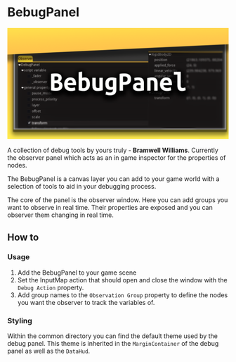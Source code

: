 # BebugPanel

![](.github\BebugPanelBanner.png)

A collection of debug tools by yours truly - **Bramwell Williams**. Currently the observer panel which acts as an in game inspector for the properties of nodes.

The BebugPanel is a canvas layer you can add to your game world with a selection of tools to aid in your debugging process.

The core of the panel is the observer window. Here you can add groups you want to observe in real time. Their properties are exposed and you can observer them changing in real time.

## How to

### Usage

1. Add the BebugPanel to your game scene
1. Set the InputMap action that should open and close the window with the `Debug Action` property.
1. Add group names to the `Observation Group` property to define the nodes you want the observer to track the variables of.

### Styling

Within the common directory you can find the default theme used by the debug panel. This theme is inherited in the `MarginContainer` of the debug panel as well as the `DataHud`.
